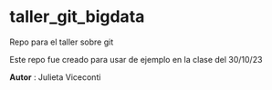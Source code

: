 # taller_git_bigdata

Repo para el taller sobre git

Este repo fue creado para usar de ejemplo en la clase del 30/10/23

**Autor** : Julieta Viceconti

